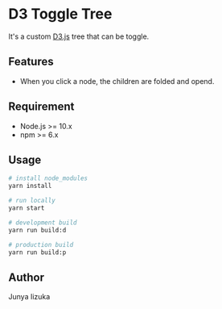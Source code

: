 # D3 Toggle Tree

It's a custom [D3.js](https://github.com/d3/d3) tree that can be toggle.



## Features

- When you click a node, the children are folded and opend.



## Requirement

- Node.js >= 10.x
- npm >= 6.x



## Usage

```bash
# install node_modules
yarn install

# run locally
yarn start

# development build
yarn run build:d

# production build
yarn run build:p

```



## Author

Junya Iizuka

